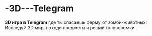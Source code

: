 # -3D---Telegram
**3D игра в Telegram** где ты спасаешь ферму от зомби-животных! Исследуй 3D мир, находи предметы и решай головоломки.
